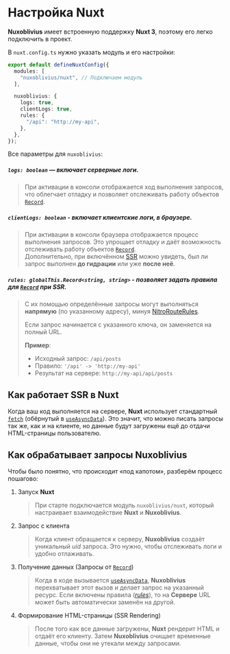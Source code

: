 # Настройка **Nuxt**

**Nuxoblivius** имеет встроенную поддержку **Nuxt 3**, поэтому его легко подключить в проект.

В `nuxt.config.ts` нужно указать модуль и его настройки:

```ts
export default defineNuxtConfig({
  modules: [
    "nuxoblivius/nuxt", // Подключаем модуль
  ],

  nuxoblivius: {
    logs: true,
    clientLogs: true,
    rules: {
      "/api": "http://my-api",
    },
  },
});
```

Все параметры для `nuxoblivius`:

##### `logs: boolean` — включает серверные логи.

> При активации в консоли отображается ход выполнения запросов, что облегчает отладку и позволяет отслеживать работу объектов [`Record`](/release/record.html).

##### `clientLogs: boolean` <Badge text="^1.7.x" /> - включает клиентские логи, в браузере.

> При активации в консоли браузера отображается процесс выполнения запросов. Это упрощает отладку и даёт возможность отслеживать работу объектов [`Record`](/release/record.html).  
> Дополнительно, при включённом [SSR]() можно увидеть, был ли запрос выполнен **до гидрации** или уже **после неё**.

##### `rules: globalThis.Record<string, string>` - позволяет задать правила для [`Record`](/release/record.html) при SSR.

> С их помощью определённые запросы могут выполняться **напрямую** (по указанному адресу), минуя [NitroRouteRules](https://nuxt.com/docs/4.x/api/nuxt-config#routerules-1).
>
> Eсли запрос начинается с указанного ключа, он заменяется на полный URL.
>
> **Пример**:
>
> - Исходный запрос: `/api/posts`
> - Правило: `'/api' -> 'http://my-api'`
> - Результат на сервере: `http://my-api/api/posts`

## Как работает **SSR** в **Nuxt**

Когда ваш код выполняется на сервере, **Nuxt** использует стандартный [`fetch`](https://developer.mozilla.org/en-US/docs/Web/API/Fetch_API) (обёрнутый в [`useAsyncData`](https://nuxt.com/docs/4.x/api/composables/use-async-data)).
Это значит, что можно писать запросы так же, как и на клиенте, но данные будут загружены ещё до отдачи HTML-страницы пользователю.

## Как обрабатывает запросы **Nuxoblivius**

Чтобы было понятно, что происходит «под капотом», разберём процесс пошагово:

1. Запуск **Nuxt**

   > При старте подключается модуль `nuxoblivius/nuxt`, который настраивает взаимодействие **Nuxt** и **Nuxoblivius**.

2. Запрос с клиента

   > Когда клиент обращается к серверу, **Nuxoblivius** создаёт уникальный _uid_ запроса.
   > Это нужно, чтобы отслеживать логи и удобно отлаживать.

3. Получение данных (Запросы от [`Record`](/release/record.html))

   > Когда в коде вызывается [`useAsyncData`](https://nuxt.com/docs/4.x/api/composables/use-async-data), **Nuxoblivius** перехватывает этот вызов и делает запрос на указанный ресурс.
   > Если включены правила ([_rules_](#rules-globalthis-record-string-string-позволяет-задать-правила-для-record-при-ssr)), то на **Сервере** URL может быть автоматически заменён на другой.

4. Формирование HTML-страницы (SSR Rendering)
   > После того как все данные загружены, **Nuxt** рендерит HTML и отдаёт его клиенту.
   > Затем **Nuxoblivius** очищает временные данные, чтобы они не утекали между запросами.
